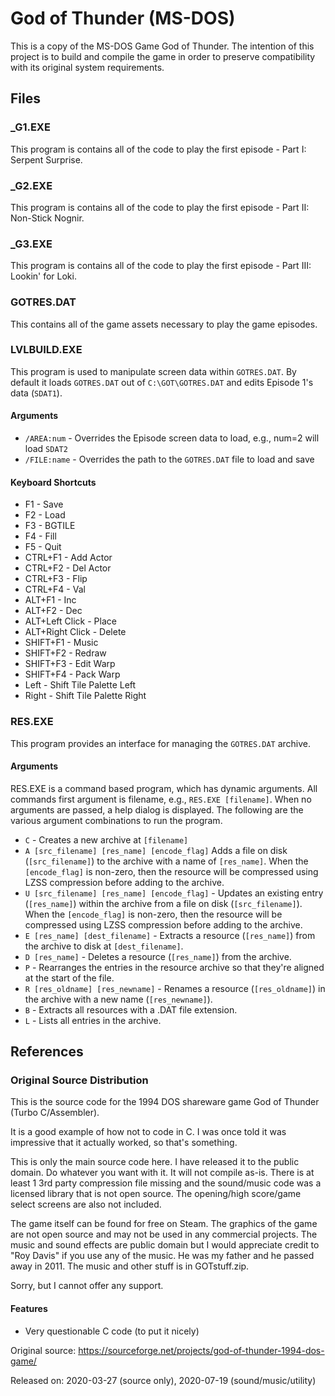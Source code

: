 # God of Thunder (MS-DOS)

This is a copy of the MS-DOS Game God of Thunder. The intention of this project is to build and compile the game in order to preserve compatibility with its original system requirements.

## Files

### _G1.EXE

This program is contains all of the code to play the first episode - Part I: Serpent Surprise.

### _G2.EXE

This program is contains all of the code to play the first episode - Part II: Non-Stick Nognir.

### _G3.EXE

This program is contains all of the code to play the first episode - Part III: Lookin' for Loki.

### GOTRES.DAT

This contains all of the game assets necessary to play the game episodes.

### LVLBUILD.EXE

This program is used to manipulate screen data within `GOTRES.DAT`. By default it loads `GOTRES.DAT` out of `C:\GOT\GOTRES.DAT` and edits Episode 1's data (`SDAT1`).

#### Arguments

* `/AREA:num` - Overrides the Episode screen data to load, e.g., num=2 will load `SDAT2`
* `/FILE:name` - Overrides the path to the `GOTRES.DAT` file to load and save

#### Keyboard Shortcuts

* F1 - Save
* F2 - Load
* F3 - BGTILE
* F4 - Fill
* F5 - Quit
* CTRL+F1 - Add Actor
* CTRL+F2 - Del Actor
* CTRL+F3 - Flip
* CTRL+F4 - Val
* ALT+F1 - Inc
* ALT+F2 - Dec
* ALT+Left Click - Place
* ALT+Right Click - Delete
* SHIFT+F1 - Music
* SHIFT+F2 - Redraw
* SHIFT+F3 - Edit Warp
* SHIFT+F4 - Pack Warp
* Left - Shift Tile Palette Left
* Right - Shift Tile Palette Right

### RES.EXE

This program provides an interface for managing the `GOTRES.DAT` archive.

#### Arguments

RES.EXE is a command based program, which has dynamic arguments. All commands first argument is filename, e.g., `RES.EXE [filename]`. When no arguments are passed, a help dialog is displayed. The following are the various argument combinations to run the program.

* `C` - Creates a new archive at `[filename]`
* `A [src_filename] [res_name] [encode_flag]` Adds a file on disk (`[src_filename]`) to the archive with a name of `[res_name]`. When the `[encode_flag]` is non-zero, then the resource will be compressed using LZSS compression before adding to the archive.
* `U [src_filename] [res_name] [encode_flag]` - Updates an existing entry (`[res_name]`) within the archive from a file on disk (`[src_filename]`). When the `[encode_flag]` is non-zero, then the resource will be compressed using LZSS compression before adding to the archive.
* `E [res_name] [dest_filename]` - Extracts a resource (`[res_name]`) from the archive to disk at `[dest_filename]`.
* `D [res_name]` - Deletes a resource (`[res_name]`) from the archive.
* `P` - Rearranges the entries in the resource archive so that they're aligned at the start of the file.
* `R [res_oldname] [res_newname]` - Renames a resource (`[res_oldname]`) in the archive with a new name (`[res_newname]`).
* `B` - Extracts all resources with a .DAT file extension.
* `L` - Lists all entries in the archive.

## References

### Original Source Distribution

This is the source code for the 1994 DOS shareware game God of Thunder (Turbo
C/Assembler).

It is a good example of how not to code in C. I was once told it was impressive
that it actually worked, so that's something.

This is only the main source code here. I have released it to the public
domain. Do whatever you want with it. It will not compile as-is. There is at
least 1 3rd party compression file missing and the sound/music code was a
licensed library that is not open source. The opening/high score/game select
screens are also not included.

The game itself can be found for free on Steam. The graphics of the game are
not open source and may not be used in any commercial projects. The music and
sound effects are public domain but I would appreciate credit to "Roy Davis" if
you use any of the music. He was my father and he passed away in 2011. The
music and other stuff is in GOTstuff.zip.

Sorry, but I cannot offer any support.

#### Features

* Very questionable C code (to put it nicely)

Original source: https://sourceforge.net/projects/god-of-thunder-1994-dos-game/

Released on: 2020-03-27 (source only), 2020-07-19 (sound/music/utility)
